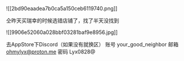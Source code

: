 ![[2bd90eaadea7b0ca5a150ceb6119740.png]]

仝昨天买瑞幸的时候选错店铺了，找了半天没找到

![[9906e52060a028bbf03281baf9e8956.jpg]]

去AppStore下Discord（如果没有就换区）
账号 your_good_neighbor
邮箱 ohmylyx@proton.me
密码 Lyx0828@